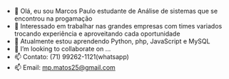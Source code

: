 - 👋 Olá, eu sou Marcos Paulo estudante de Análise de sistemas que se encontrou na progamação
- 👀 Interessado em trabalhar nas grandes empresas com times variados trocando experiência e aproveitando cada oportunidade
- 🌱 Atualmente estou aprendendo Python, php, JavaScript e MySQL
- 💞️ I’m looking to collaborate on ...
- 📫 Contato: (71) 99262-1121(whatsapp)
- 📫 Email: mp.matos25@gmail.com
